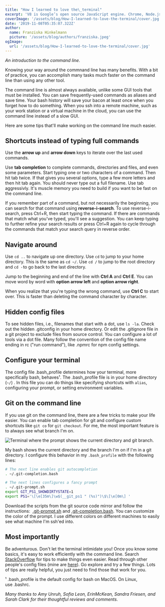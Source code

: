 ```yaml
---
title: "How I learned to love the\_terminal"
excerpt: 'V8 is Google’s open source JavaScript engine. Chrome, Node.js, and many other applications use V8. This article explains V8’s bytecode format — which is actually easy to read once you understand some basic concepts.'
coverImage: '/assets/blog/How-I-learned-to-love-the-terminal/cover.jpg'
date: '2019-11-08T05:35:07.322Z'
author:
  name: Franziska Hinkelmann
  picture: '/assets/blog/authors/franziska.jpeg'
ogImage:
  url: '/assets/blog/How-I-learned-to-love-the-terminal/cover.jpg'
---
```

*An introduction to the command line.*

Knowing your way around the commnand line has many benefits. With a bit of practice, you can accomplish many tasks much faster on the command line than using any other tool.

The command line is almost always available, unlike some GUI tools that must be installed. You can save frequently-used commands as aliases and save time. Your bash history will save your bacon at least once when you forget how to do something. When you ssh into a remote machine, such as your work station or a virtual machine in the cloud, you can use the command line instead of a slow GUI.

Here are some tips that'll make working on the command line much easier.

## Shortcuts instead of typing full commands

Use the **arrow up** and **arrow down** keys to iterate over the last used commands. 

Use **tab completion** to complete commands, directories and files, and even some parameters. Start typing one or two characters of a command. Then hit tab twice. If that gives you several options, type a few more letters and then hit tab again. You should never type out a full filename. Use tab aggressivly. It's muscle memory you need to build if you want to be fast on the command line.

If you remember part of a command, but not necessarily the beginning, you can search for that command using **reverse-i-search**. To use reverse-i-search, press Ctrl+R, then start typing the command. If there are commands that match what you've typed, you'll see a suggestion. You can keep typing to further refine your search results or press Ctrl+R again to cycle through the commands that match your search query in reverse order. 

## Navigate around

Use `cd ..` to navigate up one directory. Use `cd` to jump to your home directory. This is the same as `cd ~/`. Use `cd /` to jump to the root directory and `cd -` to go back to the last directory. 

Jump to the beginning and end of the line with **Ctrl A** and **Ctrl E**. You can move word by word with **option arrow left** and **option arrow right**.

When you realize that you're typing the wrong command, use **Ctrl C** to start over. This is faster than deleting the command character by character.  

## Hidden config files

To see hidden files, i.e., filenames that start with a dot, use `ls -la`. Check out the hidden .gitconfig in your home directory. Or edit the .gitignore file in a git project to exclude files from source control. You can configure a lot of tools via a dot file. Many follow the convention of the config file name ending in rc ("run command"), like .npmrc for npm config settings. 

## Configure your terminal

The config file .bash_profile determines how your terminal, more specifically bash, behaves¹. The .bash_profile file is in your home directory (`~/`) . In this file you can do things like specifying shortcuts with `alias`, configuring your prompt, or setting environment variables.

## Git on the command line

If you use git on the command line, there are a few tricks to make your life easier. You can enable tab completion for git and configure custom shortcuts like `git co` for `git checkout`. For me, the most important feature is to always see what branch I'm on. 

![Terminal where the prompt shows the current directory and git branch.](/assets/blog/How-I-learned-to-love-the-terminal/cover.jpg)

My bash shows the current directory and the branch I'm on if I'm in a git directory. I configure this behavior in my `.bash_profile` with the following lines:

```bash
# The next line enables git autocompletion
. ~/.git-completion.bash

# The next lines configures a fancy prompt
. ~/.git-prompt.sh
export GIT_PS1_SHOWDIRTYSTATE=1
export PS1='\[\e[35m\]\w$(__git_ps1 " (%s)")\$\[\e[0m\] '
```

Download the scripts from the git source code mirror and follow the instructions:  [.git-prompt.sh](https://github.com/git/git/blob/master/contrib/completion/git-prompt.sh) and [.git-completion.bash](https://github.com/git/git/blob/master/contrib/completion/git-completion.bash). You can customize the color of the prompt. I use different colors on different machines to easily see what machine I'm ssh'ed into.

## Most importantly 

Be adventurous. Don't let the terminal intimidate you! Once you know some basics, it's easy to work efficiently with the command line. Search [StackOverflow](https://stackoverflow.com/questions/tagged/command-line) for tips to make things even easier. Read through other people's config files (mine are [here](https://github.com/fhinkel/configs)). Go explore and try a few things. Lots of tips are really helpful, you just need to find those that work for you.


¹ .bash_profile is the default config for bash on MacOS. On Linux, use .bashrc.

*Many thanks to Amy Unruh, Sofia Leon, ErinMcKean, Sandra Friesen, and Sarah Clark for their thoughtful reviews and comments.*